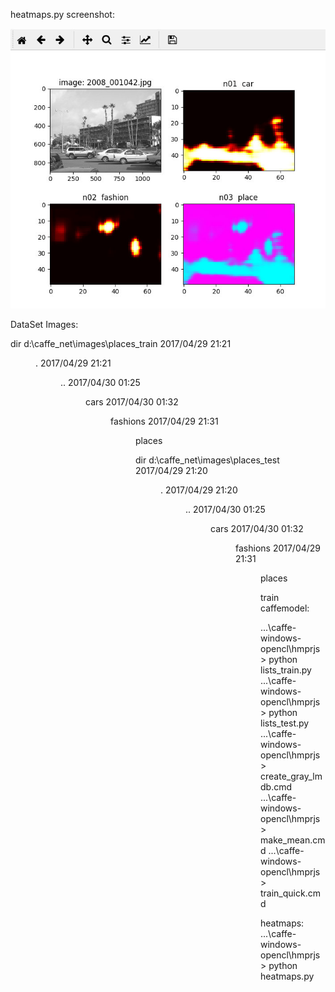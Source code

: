 heatmaps.py  screenshot:

![](heatmaps_2008_001042.jpg)


DataSet Images:

dir d:\caffe_net\images\places_train 
2017/04/29  21:21    <DIR>          .
2017/04/29  21:21    <DIR>          ..
2017/04/30  01:25    <DIR>          cars
2017/04/30  01:32    <DIR>          fashions
2017/04/29  21:31    <DIR>          places

dir d:\caffe_net\images\places_test
2017/04/29  21:20    <DIR>          .
2017/04/29  21:20    <DIR>          ..
2017/04/30  01:25    <DIR>          cars
2017/04/30  01:32    <DIR>          fashions
2017/04/29  21:31    <DIR>          places



train caffemodel:

...\caffe-windows-opencl\hmprjs> python  lists_train.py
...\caffe-windows-opencl\hmprjs> python  lists_test.py
...\caffe-windows-opencl\hmprjs> create_gray_lmdb.cmd
...\caffe-windows-opencl\hmprjs> make_mean.cmd
...\caffe-windows-opencl\hmprjs> train_quick.cmd



heatmaps:
...\caffe-windows-opencl\hmprjs> python  heatmaps.py





